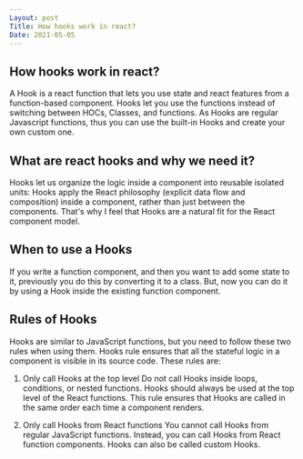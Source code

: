 ```yaml
---
Layout: post
Title: How hooks work in react?
Date: 2021-05-05
---
```


## How hooks work in react?

A Hook is a react function that lets you use state and react features from a function-based component. Hooks let you use the functions instead of switching between HOCs, Classes, and functions. As Hooks are regular Javascript functions, thus you can use the built-in Hooks and create your own custom one.

## What are react hooks and why we need it?

Hooks let us organize the logic inside a component into reusable isolated units: Hooks apply the React philosophy (explicit data flow and composition) inside a component, rather than just between the components. That's why I feel that Hooks are a natural fit for the React component model.

## When to use a Hooks

If you write a function component, and then you want to add some state to it, previously you do this by converting it to a class. But, now you can do it by using a Hook inside the existing function component.

## Rules of Hooks

Hooks are similar to JavaScript functions, but you need to follow these two rules when using them. Hooks rule ensures that all the stateful logic in a component is visible in its source code. These rules are:

1. Only call Hooks at the top level
   Do not call Hooks inside loops, conditions, or nested functions. Hooks should always be used at the top level of the React functions. This rule ensures that Hooks are called in the same order each time a component renders.

2. Only call Hooks from React functions
   You cannot call Hooks from regular JavaScript functions. Instead, you can call Hooks from React function components. Hooks can also be called custom Hooks.
